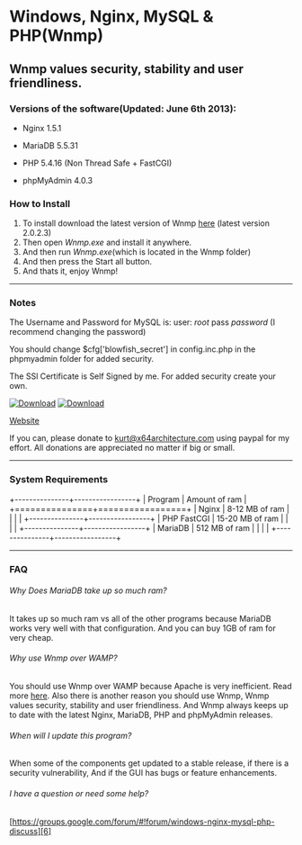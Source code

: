 Windows, Nginx, MySQL & PHP(Wnmp)
=================================
Wnmp values security, stability and user friendliness.
------------------------------------------------------


### Versions of the software(Updated: June 6th 2013): ######

  * Nginx 1.5.1

  * MariaDB 5.5.31

  * PHP 5.4.16 (Non Thread Safe + FastCGI)

  * phpMyAdmin 4.0.3
### How to Install ######

  1. To install download the latest version of Wnmp [here][1] (latest version 2.0.2.3)
  2. Then open *Wnmp.exe* and install it anywhere.
  3. And then run *Wnmp.exe*(which is located in the Wnmp folder)
  4. And then press the Start all button.
  5. And thats it, enjoy Wnmp!


----

### Notes ######

The Username and Password for MySQL is: user: *root* pass *password* (I recommend changing the password)

You should change $cfg['blowfish_secret'] in config.inc.php in the phpmyadmin folder for added security.

The SSl Certificate is Self Signed by me. For added security create your own.

[![Download][3]][1]
[![Download][4]][2]

[Website](http://wnmp.x64architecture.com)

If you can, please donate to [kurt@x64architecture.com][2] using paypal for my effort. All donations are appreciated no matter if big or small. 

----

### System Requirements ######
+---------------+-----------------+
| Program       | Amount of ram   |
+===============+=================+
| Nginx         | 8-12 MB of ram  |
|               |                 |
+---------------+-----------------+
| PHP FastCGI   | 15-20 MB of ram |
|               |                 |
+---------------+-----------------+
| MariaDB       | 512 MB of ram   |
|               |                 |
+---------------+-----------------+

----

### FAQ ######

###### Why Does MariaDB take up so much ram? 
It takes up so much ram vs all of the other programs because MariaDB works very well with that configuration. And you can buy 1GB of ram for very cheap.

###### Why use Wnmp over WAMP?
You should use Wnmp over WAMP because Apache is very inefficient. Read more [here][5]. Also there is another reason you should use Wnmp, Wnmp values security, stability and user friendliness. And Wnmp always keeps up to date with the latest Nginx, MariaDB, PHP and phpMyAdmin releases.

###### When will I update this program?
When some of the components get updated to a stable release, if there is a security vulnerability, And if the GUI has bugs or feature enhancements.

###### I have a question or need some help?
[https://groups.google.com/forum/#!forum/windows-nginx-mysql-php-discuss][6]

[1]: https://code.google.com/p/windows-nginx-mysql-php/downloads/detail?name=Wnmp%202.0.2.3.exe
[2]: https://www.paypal.com/cgi-bin/webscr?cmd=_s-xclick&hosted_button_id=P7LAQRRNF6AVE
[3]: https://i1.wp.com/www.akmodding.com/wp-content/uploads/2012/08/akdlbutton.png
[4]: https://s0.wp.com/imgpress?url=http%3A%2F%2Fs1.softpedia-static.com/base_img/softpedia_free_award_f.gif
[5]: http://www.wikivs.com/wiki/Apache_vs_nginx
[6]: https://groups.google.com/forum/#!forum/windows-nginx-mysql-php-discuss